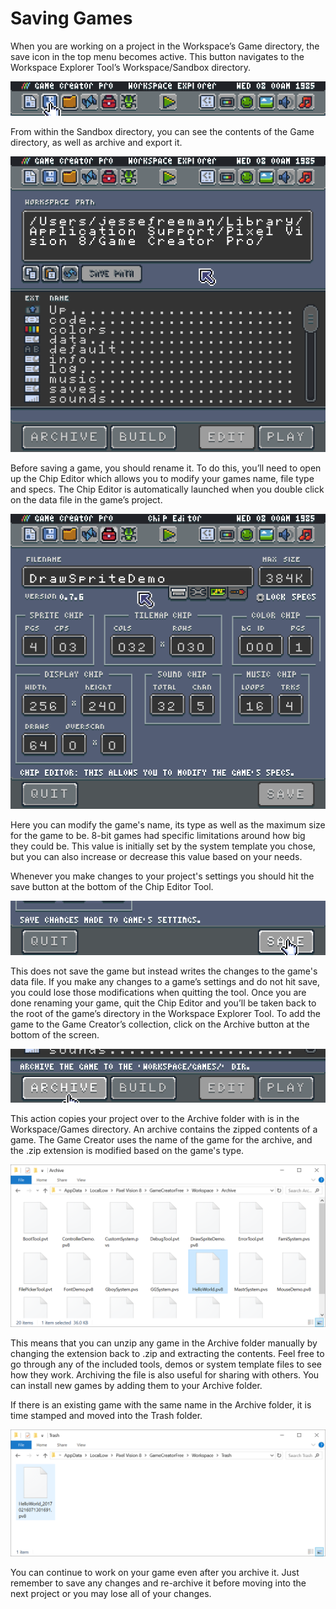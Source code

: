 # Saving Games

When you are working on a project in the Workspace’s Game directory, the save icon in the top menu becomes active. This button navigates to the Workspace Explorer Tool’s Workspace/Sandbox directory.

![image alt text](images/SavingGames_image_0.png)

From within the Sandbox directory, you can see the contents of the Game directory, as well as archive and export it. 

![image alt text](images/SavingGames_image_1.png)

Before saving a game, you should rename it. To do this, you’ll need to open up the Chip Editor which allows you to modify your games name, file type and specs. The Chip Editor is automatically launched when you double click on the data file in the game’s project.

![image alt text](images/SavingGames_image_2.png)

Here you can modify the game's name, its type as well as the maximum size for the game to be. 8-bit games had specific limitations around how big they could be. This value is initially set by the system template you chose, but you can also increase or decrease this value based on your needs.

Whenever you make changes to your project's settings you should hit the save button at the bottom of the Chip Editor Tool. 

![image alt text](images/SavingGames_image_3.png)

This does not save the game but instead writes the changes to the game's data file. If you make any changes to a game’s settings and do not hit save, you could lose those modifications when quitting the tool. Once you are done renaming your game, quit the Chip Editor and you’ll be taken back to the root of the game’s directory in the Workspace Explorer Tool. To add the game to the Game Creator’s collection, click on the Archive button at the bottom of the screen.

![image alt text](images/SavingGames_image_4.png)

This action copies your project over to the Archive folder with is in the Workspace/Games directory. An archive contains the zipped contents of a game. The Game Creator uses the name of the game for the archive, and the .zip extension is modified based on the game's type. 

![image alt text](images/SavingGames_image_5.png)

This means that you can unzip any game in the Archive folder manually by changing the extension back to .zip and extracting the contents. Feel free to go through any of the included tools, demos or system template files to see how they work. Archiving the file is also useful for sharing with others. You can install new games by adding them to your Archive folder.

If there is an existing game with the same name in the Archive folder, it is time stamped and moved into the Trash folder.

![image alt text](images/SavingGames_image_6.png)

You can continue to work on your game even after you archive it. Just remember to save any changes and re-archive it before moving into the next project or you may lose all of your changes.


